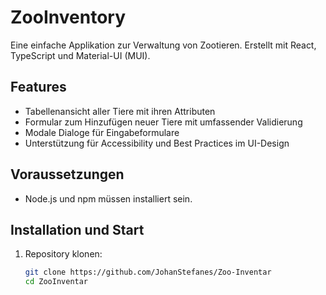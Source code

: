 # ZooInventory

Eine einfache Applikation zur Verwaltung von Zootieren. Erstellt mit React, TypeScript und Material-UI (MUI).

## Features

- Tabellenansicht aller Tiere mit ihren Attributen
- Formular zum Hinzufügen neuer Tiere mit umfassender Validierung
- Modale Dialoge für Eingabeformulare
- Unterstützung für Accessibility und Best Practices im UI-Design

## Voraussetzungen

- Node.js und npm müssen installiert sein.

## Installation und Start

1. Repository klonen:
   ```bash
   git clone https://github.com/JohanStefanes/Zoo-Inventar
   cd ZooInventar
